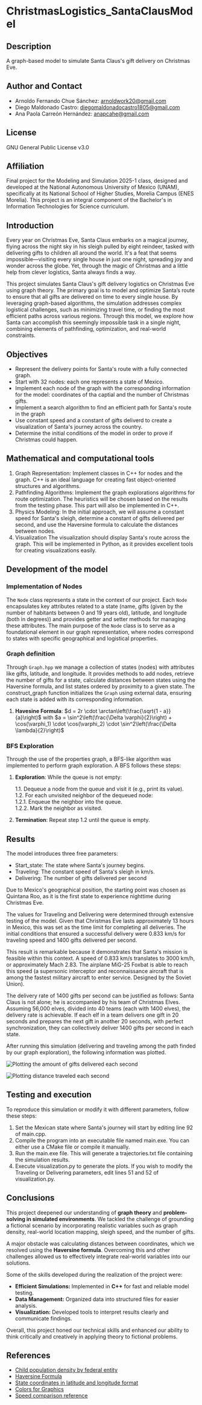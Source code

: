 # ChristmasLogistics_SantaClausModel

## Description
A graph-based model to simulate Santa Claus's gift delivery on Christmas Eve.

## Author and Contact
- Arnoldo Fernando Chue Sánchez: arnoldwork20@gmail.com
- Diego Maldonado Castro: diegomaldonadocastro1805@gmail.com
- Ana Paola Carreón Hernández: anapcahe@gmail.com

## License
GNU General Public License v3.0

## Affiliation
Final project for the Modeling and Simulation 2025-1 class, designed and developed at the National Autonomous University of Mexico (UNAM), specifically at its National School of Higher Studies, Morelia Campus (ENES Morelia). This project is an integral component of the Bachelor's in Information Technologies for Science curriculum.

## Introduction
Every year on Christmas Eve, Santa Claus embarks on a magical journey, flying across the night sky in his sleigh pulled by eight reindeer, tasked with delivering gifts to children all around the world. It's a feat that seems impossible—visiting every single house in just one night, spreading joy and wonder across the globe. Yet, through the magic of Christmas and a little help from clever logistics, Santa always finds a way.

This project simulates Santa Claus's gift delivery logistics on Christmas Eve using graph theory. The primary goal is to model and optimize Santa’s route to ensure that all gifts are delivered on time to every single house. By leveraging graph-based algorithms, the simulation addresses complex logistical challenges, such as minimizing travel time, or finding the most efficient paths across various regions. Through this model, we explore how Santa can accomplish this seemingly impossible task in a single night, combining elements of pathfinding, optimization, and real-world constraints.

## Objectives

- Represent the delivery points for Santa's route with a fully connected graph.
- Start with 32 nodes: each one represents a state of Mexico.
- Implement each node of the graph with the corresponding information for the model: coordinates of tha captial and the number of Christmas gifts.
- Implement a search algorithm to find an efficient path for Santa's route in the graph
- Use constant speed and a constant of gifts deliverd to create a visualization of Santa's journey across the country.
- Determine the initial conditions of the model in order to prove if Christmas could happen.

## Mathematical and computational tools
1. Graph Representation:
Implement classes in C++ for nodes and the graph. C++ is an ideal language for creating fast object-oriented structures and algorithms.
2. Pathfinding Algorithms:
Implement the graph explorations algorithms for route optimization. The heuristics will be chosen based on the results from the testing phase. This part will also be implemented in C++.
3. Physics Modeling:
In the initial approach, we will assume a constant speed for Santa's sleigh, determine a constant of gifts delivered per second, and use the Haversine formula to calculate the distances between nodes.
4. Visualization
The visualization should display Santa's route across the graph. This will be implemented in Python, as it provides excellent tools for creating visualizations easily.

## Development of the model

### Implementation of Nodes
The `Node` class represents a state in the context of our project. Each `Node` encapsulates key attributes related to a state (name, gifts (given by the number of habitants between 0 and 19 years old), latitude, and longitude (both in degrees)) and provides getter and setter methods for managing these attributes. The main purpose of the `Node` class is to serve as a foundational element in our graph representation, where nodes correspond to states with specific geographical and logistical properties.


### Graph definition
Through `Graph.hpp` we manage a collection of states (nodes) with attributes like gifts, latitude, and longitude. It provides methods to add nodes, retrieve the number of gifts for a state, calculate distances between states using the Haversine formula, and list states ordered by proximity to a given state. The construct_graph function initializes the `Graph` using external data, ensuring each state is added with its corresponding information.

1. **Havesine Formula**: $d = 2r \cdot \arctan\left(\frac{\sqrt{1 - a}}{a}\right)$ with $a = \sin^2\left(\frac{\Delta \varphi}{2}\right) + \cos(\varphi_1) \cdot \cos(\varphi_2) \cdot \sin^2\left(\frac{\Delta \lambda}{2}\right)$


### BFS Exploration

Through the use of the properties graph, a BFS-like algorithm was implemented to perform graph exploration. A BFS follows these steps:

1. **Exploration**: While the queue is not empty:

   1.1. Dequeue a node from the queue and visit it (e.g., print its value).  
   1.2. For each unvisited neighbor of the dequeued node:  
       1.2.1. Enqueue the neighbor into the queue.  
       1.2.2. Mark the neighbor as visited.

2. **Termination**: Repeat step 1.2 until the queue is empty.
   
## Results
The model introduces three free parameters:

- Start_state: The state where Santa's journey begins.
- Traveling: The constant speed of Santa's sleigh in km/s.
- Delivering: The number of gifts delivered per second

Due to Mexico's geographical position, the starting point was chosen as Quintana Roo, as it is the first state to experience nighttime during Christmas Eve.

The values for Traveling and Delivering were determined through extensive testing of the model. Given that Christmas Eve lasts approximately 13 hours in Mexico, this was set as the time limit for completing all deliveries. The initial conditions that ensured a successful delivery were 0.833 km/s for traveling speed and 1400 gifts delivered per second.

This result is remarkable because it demonstrates that Santa's mission is feasible within this context. A speed of 0.833 km/s translates to 3000 km/h, or approximately Mach 2.83. The airplane MiG-25 Foxbat is able to reach this speed (a supersonic interceptor and reconnaissance aircraft that is among the fastest military aircraft to enter service. Designed by the Soviet Union).

The delivery rate of 1400 gifts per second can be justified as follows: Santa Claus is not alone; he is accompanied by his team of Christmas Elves. Assuming 56,000 elves, divided into 40 teams (each with 1400 elves), the delivery rate is achievable. If each elf in a team delivers one gift in 20 seconds and prepares the next gift in another 20 seconds, with perfect synchronization, they can collectively deliver 1400 gifts per second in each state.

After running this simulation (delivering and traveling among the path finded by our graph exploration), the following information was plotted.

![Plotting the amount of gifts delivered each second](img/Plotting%20the%20amount%20of%20gifts%20delivered%20each%20second.png)

![Plotting distance traveled each second](img/Plotting%20distance%20traveled%20each%20second.png)


## Testing and execution

To reproduce this simulation or modify it with different parameters, follow these steps:

1. Set the Mexican state where Santa's journey will start by editing line 92 of main.cpp.
2. Compile the program into an executable file named main.exe. You can either use a CMake file or compile it manually.
3. Run the main.exe file. This will generate a trajectories.txt file containing the simulation results.
4. Execute visualization.py to generate the plots. If you wish to modify the Traveling or Delivering parameters, edit lines 51 and 52 of visualization.py.

## Conclusions

This project deepened our understanding of **graph theory** and **problem-solving in simulated environments**. We tackled the challenge of grounding a fictional scenario by incorporating realistic variables such as graph density, real-world location mapping, sleigh speed, and the number of gifts.  

A major obstacle was calculating distances between coordinates, which we resolved using the **Haversine formula**. Overcoming this and other challenges allowed us to effectively integrate real-world variables into our solutions.  

Some of the skills developed during the realization of the project were:  
- **Efficient Simulations:** Implemented in **C++** for fast and reliable model testing.  
- **Data Management:** Organized data into structured files for easier analysis.  
- **Visualization:** Developed tools to interpret results clearly and communicate findings.  

Overall, this project honed our technical skills and enhanced our ability to think critically and creatively in applying theory to fictional problems.  


## References
- [Child population density by federal entity](https://www.inegi.org.mx/app/tabulados/interactivos/?pxq=Poblacion_Poblacion_01_e60cd8cf-927f-4b94-823e-972457a12d4b&idrt=123&opc=t)
- [Haversine Formula](https://www.movable-type.co.uk/scripts/latlong.html)
- [State coordinates in latitude and longitude format](https://www.inegi.org.mx/app/mapa/espacioydatos/)
- [Colors for Graphics](https://matplotlib.org/stable/gallery/color/named_colors.html)
- [Speed comparison reference](https://en.wikipedia.org/wiki/Mikoyan-Gurevich_MiG-25)
